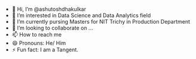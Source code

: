 - 👋 Hi, I’m @ashutoshdhakulkar
- 👀 I’m interested in Data Science and Data Analytics field
- 🌱 I’m currently pursing Masters for NIT Trichy in Production Department
- 💞️ I’m looking to collaborate on ...
- 📫 How to reach me 
- 😄 Pronouns: He/ Him
- ⚡ Fun fact: I am a Tangent.

<!---
ashutoshdhakulkar/ashutoshdhakulkar is a ✨ special ✨ repository because its `README.md` (this file) appears on your GitHub profile.
You can click the Preview link to take a look at your changes.
--->
